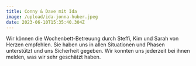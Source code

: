 ```yaml
---
title: Conny & Dave mit Ida
image: /upload/ida-jonna-huber.jpeg
date: 2023-06-10T15:35:40.304Z
---
```

Wir können die Wochenbett-Betreuung durch Steffi, Kim und Sarah von Herzen empfehlen. Sie haben uns in allen Situationen und Phasen unterstützt und uns Sicherheit gegeben. Wir konnten uns jederzeit bei ihnen melden, was wir sehr geschätzt haben.